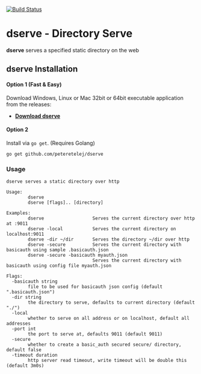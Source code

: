 [![Build Status](https://travis-ci.org/peteretelej/dserve.svg?branch=master)](https://travis-ci.org/peteretelej/dserve)

# dserve - Directory Serve

__dserve__ serves a specified static directory on the web 

## dserve Installation 

#### Option 1 (Fast & Easy)
Download Windows, Linux or Mac 32bit or 64bit executable application from the releases:

   - **[Download dserve](https://github.com/peteretelej/dserve/releases)**

#### Option 2
Install via `go get`. (Requires Golang)

```
go get github.com/peteretelej/dserve
```

### Usage
```
dserve serves a static directory over http

Usage:
        dserve
        dserve [flags].. [directory]

Examples:
        dserve                  Serves the current directory over http at :9011
        dserve -local           Serves the current directory on localhost:9011
        dserve -dir ~/dir       Serves the directory ~/dir over http 
        dserve -secure          Serves the current directory with basicauth using sample .basicauth.json
        dserve -secure -basicauth myauth.json
                                Serves the current directory with basicauth using config file myauth.json

Flags:
  -basicauth string
        file to be used for basicauth json config (default ".basicauth.json")
  -dir string
        the directory to serve, defaults to current directory (default "./")
  -local
        whether to serve on all address or on localhost, default all addresses
  -port int
        the port to serve at, defaults 9011 (default 9011)
  -secure
        whether to create a basic_auth secured secure/ directory, default false
  -timeout duration
        http server read timeout, write timeout will be double this (default 3m0s)
```


